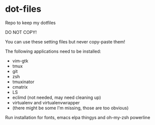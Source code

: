 # dot-files
Repo to keep my dotfiles


DO NOT COPY!

You can use these setting files but never copy-paste them!

The following applications need to be installed:

* vim-gtk
* tmux
* git
* zsh
* tmuxinator
* cmatrix
* LS
* eclimd (not needed, may need cleaning up)
* virtualenv and virtualenvwrapper
* (there might be some I'm missing, those are too obvious)

Run installation for fonts, emacs elpa thingys and oh-my-zsh powerline
